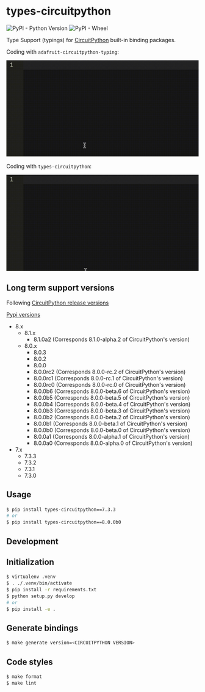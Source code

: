 # types-circuitpython

![PyPI - Python Version](https://img.shields.io/pypi/pyversions/types-circuitpython?style=flat-square)
![PyPI - Wheel](https://img.shields.io/pypi/wheel/types-circuitpython?style=flat-square)

Type Support (typings) for [CircuitPython](https://github.com/adafruit/circuitpython) built-in binding packages.

Coding with `adafruit-circuitpython-typing`:

![adafruit-circuitpython-typing](https://raw.githubusercontent.com/hardfury-labs/types-circuitpython/master/screen-records/adafruit-circuitpython-typing.gif)

Coding with `types-circuitpython`:

![types-circuitpython](https://raw.githubusercontent.com/hardfury-labs/types-circuitpython/master/screen-records/types-circuitpython.gif)

## Long term support versions

Following [CircuitPython release versions](https://github.com/adafruit/circuitpython/releases)

[Pypi versions](https://pypi.org/project/types-circuitpython/#history)

- 8.x
  - 8.1.x
    - 8.1.0a2 (Corresponds 8.1.0-alpha.2 of CircuitPython's version)
  - 8.0.x
    - 8.0.3
    - 8.0.2
    - 8.0.0
    - 8.0.0rc2 (Corresponds 8.0.0-rc.2 of CircuitPython's version)
    - 8.0.0rc1 (Corresponds 8.0.0-rc.1 of CircuitPython's version)
    - 8.0.0rc0 (Corresponds 8.0.0-rc.0 of CircuitPython's version)
    - 8.0.0b6 (Corresponds 8.0.0-beta.6 of CircuitPython's version)
    - 8.0.0b5 (Corresponds 8.0.0-beta.5 of CircuitPython's version)
    - 8.0.0b4 (Corresponds 8.0.0-beta.4 of CircuitPython's version)
    - 8.0.0b3 (Corresponds 8.0.0-beta.3 of CircuitPython's version)
    - 8.0.0b2 (Corresponds 8.0.0-beta.2 of CircuitPython's version)
    - 8.0.0b1 (Corresponds 8.0.0-beta.1 of CircuitPython's version)
    - 8.0.0b0 (Corresponds 8.0.0-beta.0 of CircuitPython's version)
    - 8.0.0a1 (Corresponds 8.0.0-alpha.1 of CircuitPython's version)
    - 8.0.0a0 (Corresponds 8.0.0-alpha.0 of CircuitPython's version)
- 7.x
  - 7.3.3
  - 7.3.2
  - 7.3.1
  - 7.3.0

## Usage

```bash
$ pip install types-circuitpython==7.3.3
# or
$ pip install types-circuitpython==8.0.0b0
```

## Development

## Initialization

```bash
$ virtualenv .venv
$ . ./.venv/bin/activate
$ pip install -r requirements.txt
$ python setup.py develop
# or
$ pip install -e .
```

## Generate bindings

```bash
$ make generate version=<CIRCUITPYTHON VERSION>
```

## Code styles

```bash
$ make format
$ make lint
```
